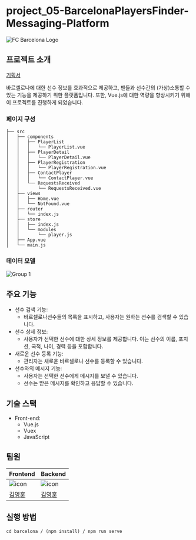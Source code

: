# project_05-BarcelonaPlayersFinder-Messaging-Platform

![FC Barcelona Logo](https://upload.wikimedia.org/wikipedia/ko/thumb/b/b1/FC_%EB%B0%94%EB%A5%B4%EC%85%80%EB%A1%9C%EB%82%98_%EB%A1%9C%EA%B3%A0.svg/300px-FC_%EB%B0%94%EB%A5%B4%EC%85%80%EB%A1%9C%EB%82%98_%EB%A1%9C%EA%B3%A0.svg.png)

## 프로젝트 소개

[기획서](https://carnation-domain-4f6.notion.site/Project-Barcelona-Players-Finder-Messaging-Platform-00bde70d4ade4b31b9da38c48da83023)

바르셀로나에 대한 선수 정보를 효과적으로 제공하고, 팬들과 선수간의 (가상)소통할 수 있는 기능을 제공하기 위한 플랫폼입니다<bt/>. 
또한, Vue.js에 대한 역량을 향상시키기 위해 이 프로젝트를 진행하게 되었습니다.

### 페이지 구성
```
├── src
│   ├── components
│   │   ├── PlayerList
│   │   │   └── PlayerList.vue
│   │   ├── PlayerDetail
│   │   │   └── PlayerDetail.vue
│   │   ├── PlayerRegistration
│   │   │   └── PlayerRegistration.vue
│   │   ├── ContactPlayer
│   │   │   └── ContactPlayer.vue
│   │   └── RequestsReceived
│   │       └── RequestsReceived.vue
│   ├── views
│   │   ├── Home.vue
│   │   └── NotFound.vue
│   ├── router
│   │   └── index.js
│   ├── store
│   │   ├── index.js
│   │   └── modules
│   │       └── player.js
│   ├── App.vue
│   └── main.js
```

### 데이터 모델

![Group 1](https://github.com/joseph0926/project_05-BarcelonaPlayersFinder-Messaging-Platform/assets/100750188/a7546f2d-b63c-49d7-b166-acf5c5631926)


## 주요 기능

- 선수 검색 기능:
    - 바르셀로나선수들의 목록을 표시하고, 사용자는 원하는 선수를 검색할 수 있습니다.
- 선수 상세 정보:
    - 사용자가 선택한 선수에 대한 상세 정보를 제공합니다. 이는 선수의 이름, 포지션, 국적, 나이, 경력 등을 포함합니다.
- 새로운 선수 등록 기능:
    - 관리자는 새로운 바르셀로나 선수를 등록할 수 있습니다.
- 선수와의 메시지 기능:
    - 사용자는 선택한 선수에게 메시지를 보낼 수 있습니다.
    - 선수는 받은 메시지를 확인하고 응답할 수 있습니다.

## 기술 스택

- Front-end:
  - Vue.js
  - Vuex
  - JavaScript


## 팀원

| Frontend                                                                                                          | Backend                                                                                                           |
| ----------------------------------------------------------------------------------------------------------------- | ----------------------------------------------------------------------------------------------------------------- |
| ![icon](https://github.com/joseph0926/project_02-MoneyNote/assets/100750188/212deebf-579d-409e-83b3-ead4e4ef7a90) | ![icon](https://github.com/joseph0926/project_02-MoneyNote/assets/100750188/212deebf-579d-409e-83b3-ead4e4ef7a90) |
| [김영훈](https://github.com/joseph0926)                                                                           | [김영훈](https://github.com/joseph0926)                                                                           |

## 실행 방법
```shell
cd barcelona / (npm install) / npm run serve
```
